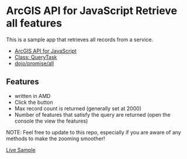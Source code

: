 # ArcGIS API for JavaScript Retrieve all features

This is a sample app that retrieves all records from a service.

* [ArcGIS API for JavaScript](https://developers.arcgis.com/javascript/)
* [Class: QueryTask](https://developers.arcgis.com/javascript/jsapi/querytask-amd.html)
* [dojo/promise/all](http://dojotoolkit.org/reference-guide/1.10/dojo/promise/all.html)

## Features

* written in AMD
* Click the button
* Max record count is returned (generally set at 2000)
* Number of features that satisfy the query are returned
(open the console the view the features)

NOTE: Feel free to update to this repo, especially if you are aware of any methods to make the zooming smoother!

[Live Sample](http://esri.github.io/developer-support/web-js/3.x/max-record-count/max-record-count.html)
